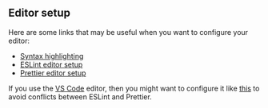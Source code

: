 ## Editor setup

Here are some links that may be useful when you want to configure your editor:

- [Syntax highlighting](http://babeljs.io/docs/editors)
- [ESLint editor setup](https://eslint.org/docs/user-guide/integrations)
- [Prettier editor setup](https://prettier.io/docs/en/editors.html)

If you use the [VS Code](https://code.visualstudio.com/) editor, then you might
want to configure it like [this](https://youtu.be/YIvjKId9m2c) to avoid
conflicts between ESLint and Prettier.
